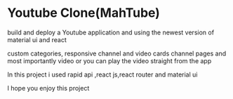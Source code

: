 
# Youtube Clone(MahTube)

build and deploy a Youtube application and using the newest version of material ui and react

custom categories, responsive channel and video cards channel pages and most importantly video or you can play the video straight from the app

In this project i used rapid api ,react js,react router and material ui

I hope you enjoy this project
